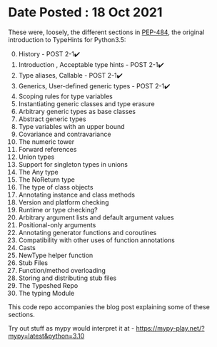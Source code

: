 # Date Posted : 18 Oct 2021

These were, loosely, the different sections in [PEP-484](https://www.python.org/dev/peps/pep-0484/), the original introduction to TypeHints for Python3.5:

0) History - POST 2-1✔️
1) Introduction , Acceptable type hints - POST 2-1✔️
2) Type aliases, Callable - POST 2-1✔️
3) Generics, User-defined generic types - POST 2-1✔️
4) Scoping rules for type variables
5) Instantiating generic classes and type erasure
6) Arbitrary generic types as base classes
7) Abstract generic types
8) Type variables with an upper bound
9) Covariance and contravariance
10) The numeric tower
11) Forward references
12) Union types
13) Support for singleton types in unions
14) The Any type
15) The NoReturn type
16) The type of class objects
17) Annotating instance and class methods
18) Version and platform checking
19) Runtime or type checking?
20) Arbitrary argument lists and default argument values
21) Positional-only arguments
22) Annotating generator functions and coroutines
23) Compatibility with other uses of function annotations
24) Casts
25) NewType helper function
26) Stub Files
27) Function/method overloading
28) Storing and distributing stub files
29) The Typeshed Repo
30) The typing Module

This code repo accompanies the blog post explaining some of these sections.

Try out stuff as mypy would interpret it at - https://mypy-play.net/?mypy=latest&python=3.10
